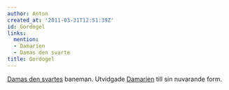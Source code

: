 ```yaml
---
author: Anton
created_at: '2011-03-31T12:51:39Z'
id: Gordogel
links:
  mention:
  - Damarien
  - Damas den svarte
title: Gordogel
---
```


[Damas den svartes] baneman. Utvidgade [Damarien] till sin nuvarande form.

  [Damas den svartes]: Damas_den_svarte
  [Damarien]: Damarien
